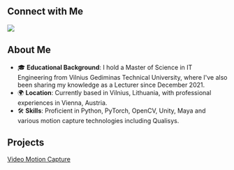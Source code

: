 ## Connect with Me

<a href="https://linkedin.com/in/kazenaite"><img src="https://img.shields.io/badge/-LinkedIn-0072b1?&style=for-the-badge&logo=linkedin&logoColor=white" /></a>

## About Me

- 🎓 **Educational Background**: I hold a Master of Science in IT Engineering from Vilnius Gediminas Technical University, where I've also been sharing my knowledge as a Lecturer since December 2021.
- 🌍 **Location**: Currently based in Vilnius, Lithuania, with professional experiences in Vienna, Austria.
- 🛠 **Skills**: Proficient in Python, PyTorch, OpenCV, Unity, Maya and various motion capture technologies including Qualisys.

## Projects
<a href="https://github.com/IngridaKaz/Video-Motion-Capture">Video Motion Capture</a>
